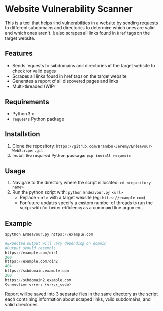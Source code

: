 # Website Vulnerability Scanner
This is a tool that helps find vulnerabilities in a website by sending requests to different subdomains and directories to determine which ones are valid and which ones aren't. It also scrapes all links found in `href` tags on the target website.

## Features
- Sends requests to subdomains and directories of the target website to check for valid pages
- Scrapes all links found in href tags on the target website
- Generates a report of all discovered pages and links
- Multi-threaded (WIP)

## Requirements
- Python 3.x
- `requests` Python package

## Installation
1. Clone the repository: `https://github.com/Brandon-Jeremy/Endeavour-WebScraper.git`
2. Install the required Python package: `pip install requests`

## Usage
1. Navigate to the directory where the script is located: `cd <repository-name>`
2. Run the python script with: `python Endeavour.py <url>`
   -  Replace `<url>` with a target website (eg: `https://example.com`)
   -  For future updates specify a custom number of threads to run the script with for better efficiency as a command line argument.

## Example
```python
$python Endeavour.py https://example.com

#Expected output will vary depending on domain
#Output should resemble
https://example.com/dir1
200
https://example.com/dir2
404
https://subdomain.example.com
200
https://subdomain2.example.com
Connection error: {error_code}
```

Report will be saved into 3 separate files in the same directory as the script each containing information about scraped links, valid subdomains, and valid directories

